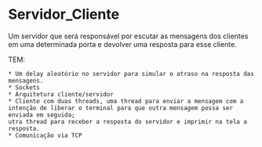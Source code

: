 # Servidor_Cliente
Um servidor que será responsável por escutar as mensagens dos clientes em uma determinada porta e devolver uma resposta para esse cliente.

TEM:

	* Um delay aleatório no servidor para simular o atraso na resposta das mensagens.
	* Sockets
	* Arquitetura cliente/servidor
	* Cliente com duas threads, uma thread para enviar a mensagem com a intenção de liberar o terminal para que outra mensagem possa ser enviada em seguida;
	utra thread para receber a resposta do servidor e imprimir na tela a resposta.
	* Comunicação via TCP
